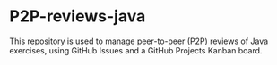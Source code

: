 # P2P-reviews-java
This repository is used to manage peer-to-peer (P2P) reviews of Java exercises, using GitHub Issues and a GitHub Projects Kanban board.
